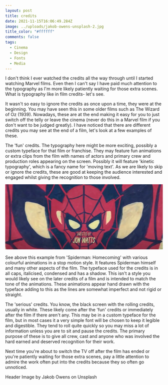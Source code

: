 ```yaml
---
layout: post
title: credits
date: 2021-11-15T16:06:49.284Z
image: ../uploads/jakob-owens-unsplash-2.jpg
title_color: "#ffffff"
comments: false
tags:
  - Cinema
  - Design
  - Fonts
  - Media
---
```

I don't think I ever watched the credits all the way through until I started watching Marvel films. Even then I can't say I have paid much attention to the typography as I'm more likely patiently waiting for those extra scenes. What is typography like in film credits- let's see.

It wasn't so easy to ignore the credits as once upon a time, they were at the beginning. You may have seen this in some older films such as The Wizard of Oz (1939). Nowadays, these are at the end making it easy for you to just switch off the telly or leave the cinema (never do this in a Marvel film if you don't want to be judged greatly). I have noticed that there are different credits you may see at the end of a film, let's look at a few examples of these.

The 'fun' credits. The typography here might be more exciting, possibly a custom typeface for that film or franchise. They may feature fun animations or extra clips from the film with names of actors and primary crew and production roles appearing on the screen. Possibly it will feature 'kinetic typography', which is a fancy name for 'moving text'. As we are likely to skip or ignore the credits, these are good at keeping the audience interested and engaged whilst giving the recognition to those involved. 

![Screenshot from 'Spiderman: Homecoming' film credits](../uploads/spiderman-credits.jpg)

See above this example from 'Spiderman: Homecoming' with various colourful animations in a stop motion style. It features Spiderman himself and many other aspects of the film. The typeface used for the credits is in all caps, italicised, condensed and has a shadow. This isn't a style you would likely see on the later credits of a film and is intended to match the tone of the animations. These animations appear hand drawn with the typeface adding to this as the lines are somewhat imperfect and not rigid or straight. 

The 'serious' credits. You know, the black screen with the rolling credits, usually in white. These likely come after the 'fun' credits or immediately after the film if there aren't any. This may be in a custom typeface for the film, but in most cases it a very simple font will be chosen to keep it legible and digestible. They tend to roll quite quickly so you may miss a lot of information unless you are to sit and pause the credits. The primary purpose of these is to give all crew, cast and anyone who was involved the hard earned and deserved recognition for their work.

Next time you're about to switch the TV off after the film has ended or you're patiently waiting for those extra scenes, pay a little attention to admire the work often put into the credits because they so often go unnoticed.

Header Image by Jakob Owens on Unsplash